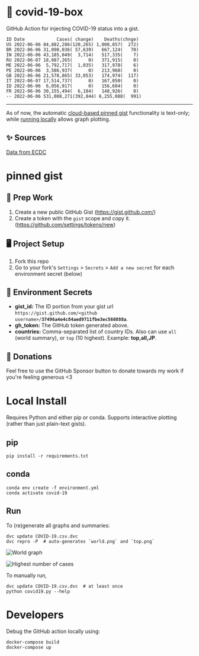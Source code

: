 # 🏥 covid-19-box

GitHub Action for injecting COVID-19 status into a gist.

```
ID Date            Cases( change)    Deaths(chnge)
US 2022-06-06 84,882,286(120,265) 1,008,857(  272)
BR 2022-06-06 31,090,036( 57,639)   667,124(   70)
IN 2022-06-06 43,185,049(  3,714)   517,335(    7)
RU 2022-06-07 18,087,265(      0)   371,915(    0)
ME 2022-06-06  5,792,717(  1,035)   317,978(    6)
PE 2022-06-06  3,586,937(      0)   213,968(    0)
GB 2022-06-06 21,578,865( 33,053)   174,974(  117)
IT 2022-06-07 17,514,737(      0)   167,050(    0)
ID 2022-06-06  6,056,017(      0)   156,604(    0)
FR 2022-06-06 30,155,494(  6,184)   148,926(    0)
-- 2022-06-06 531,008,271(392,844) 6,255,088(  991)
```

---

As of now, the automatic [cloud-based pinned gist](#pinned-gist) functionality is text-only;
while [running locally](#local-install) allows graph plotting.

## ✨ Sources

[Data from ECDC](https://www.ecdc.europa.eu/en/publications-data/download-todays-data-geographic-distribution-covid-19-cases-worldwide)

# pinned gist

## 🎒 Prep Work
1. Create a new public GitHub Gist (https://gist.github.com/)
1. Create a token with the `gist` scope and copy it. (https://github.com/settings/tokens/new)

## 🖥 Project Setup
1. Fork this repo
1. Go to your fork's `Settings` > `Secrets` > `Add a new secret` for each environment secret (below)

## 🤫 Environment Secrets
- **gist_id:** The ID portion from your gist url `https://gist.github.com/<github username>/`**`37496a4e4c84aed9711fbe3ec560888a`**.
- **gh_token:** The GitHub token generated above.
- **countries:** Comma-separated list of country IDs. Also can use `all` (world summary), or `top` (10 highest). Example: **top,all,JP**.

## 💸 Donations

Feel free to use the GitHub Sponsor button to donate towards my work if you're feeling generous <3

# Local Install

Requires Python and either pip or conda. Supports interactive plotting (rather than just plain-text gists).

## pip

```
pip install -r requirements.txt
```

## conda

```
conda env create -f environment.yml
conda activate covid-19
```

## Run

To (re)generate all graphs and summaries:

```
dvc update COVID-19.csv.dvc
dvc repro -P  # auto-generates `world.png` and `top.png`
```

![World graph](world.png)

![Highest number of cases](top.png)

To manually run,

```
dvc update COVID-19.csv.dvc  # at least once
python covid19.py --help
```

# Developers

Debug the GitHub action locally using:

```
docker-compose build
docker-compose up
```
